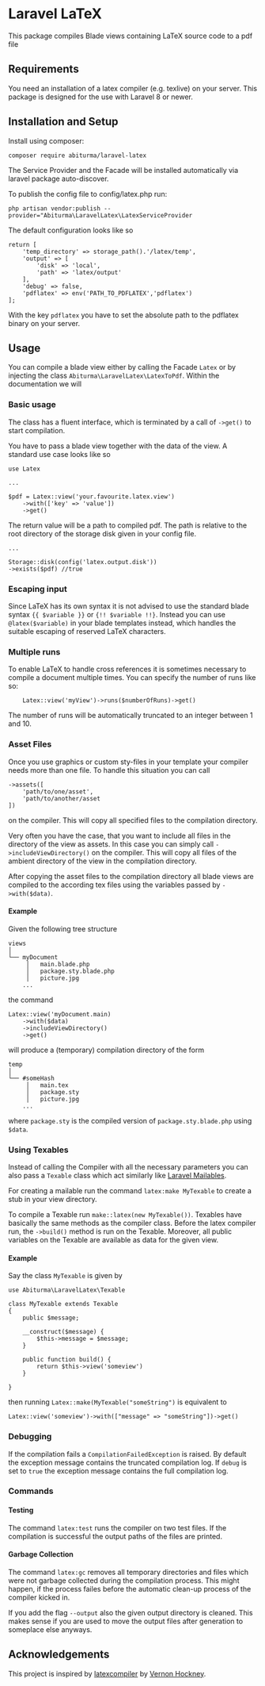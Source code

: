 # Laravel LaTeX

This package compiles Blade views containing LaTeX source code to a pdf file

## Requirements

You need an installation of a latex compiler (e.g. texlive) on your server. This package is designed for the use with Laravel 8 or newer. 


## Installation and Setup

Install using composer:

`composer require abiturma/laravel-latex`

The Service Provider and the Facade will be installed automatically via laravel package auto-discover. 

To publish the config file to config/latex.php run:

`php artisan vendor:publish --provider="Abiturma\LaravelLatex\LatexServiceProvider`

The default configuration looks like so 

```
return [
    'temp_directory' => storage_path().'/latex/temp',
    'output' => [
        'disk' => 'local',
        'path' => 'latex/output' 
    ],
    'debug' => false, 
    'pdflatex' => env('PATH_TO_PDFLATEX','pdflatex')
];
```

With the key `pdflatex` you have to set the absolute path to the pdflatex binary on your server. 


## Usage

You can compile a blade view either by calling the Facade `Latex` or by injecting the class `Abiturma\LaravelLatex\LatexToPdf`. Within the documentation we will 


### Basic usage

The class has a fluent interface, which is terminated by a call of `->get()` to start compilation. 

You have to pass a blade view together with the data of the view. A standard use case looks like so 

```
use Latex

...

$pdf = Latex::view('your.favourite.latex.view')
    ->with(['key' => 'value'])
    ->get()

```
The return value will be a path to compiled pdf. The path is relative to the root directory of the storage disk given in your config file.  

```
...

Storage::disk(config('latex.output.disk'))
->exists($pdf) //true 

```


### Escaping input

Since LaTeX has its own syntax it is not advised to use the standard blade syntax `{{ $variable }}` or `{!! $variable !!}`. Instead you can use `@latex($variable)` in your blade templates instead, which handles the suitable escaping of reserved LaTeX characters. 


### Multiple runs

To enable LaTeX to handle cross references it is sometimes necessary to compile a document multiple times. You can specify the number of runs like so:  
```
    Latex::view('myView')->runs($numberOfRuns)->get()
```
The number of runs will be automatically truncated to an integer between 1 and 10. 

### Asset Files

Once you use graphics or custom sty-files in your template your compiler needs more than one file. To handle this situation you can call 
```
->assets([
    'path/to/one/asset',
    'path/to/another/asset
])
``` 
on the compiler. This will copy all specified files to the compilation directory. 

Very often you have the case, that you want to include all files in the directory of the view as assets. In this case you can simply call `->includeViewDirectory()` on the compiler. This will copy all files of the ambient directory of the view in the compilation directory.

 After copying the asset files to the compilation directory all blade views are compiled to the according tex files using the variables passed by `->with($data)`. 

#### Example 

Given the following tree structure 
```
views
│
└── myDocument
     │   main.blade.php
     │   package.sty.blade.php 
     │   picture.jpg
    ...
```
the command
```
Latex::view('myDocument.main)
    ->with($data)
    ->includeViewDirectory()
    ->get()
```
will produce a (temporary) compilation directory of the form 
```
temp
│
└── #someHash
     │   main.tex
     │   package.sty 
     │   picture.jpg
    ...
```
where `package.sty` is the compiled version of `package.sty.blade.php` using `$data`. 


### Using Texables
Instead of calling the Compiler with all the necessary parameters you can also pass a `Texable` class which act similarly like [Laravel Mailables](https://laravel.com/docs/master/mail#generating-mailables). 

For creating a mailable run the command `latex:make MyTexable` to create a stub in your view directory. 

To compile a Texable run `make::latex(new MyTexable())`. Texables have basically the same methods as the compiler class. Before the latex compiler run, the `->build()` method is run on the Texable. Moreover, all public variables on the Texable are available as data for the given view. 

#### Example 

Say the class `MyTexable` is given by

```
use Abiturma\LaravelLatex\Texable

class MyTexable extends Texable
{
    public $message;     

    __construct($message) {
        $this->message = $message;        
    }

    public function build() {
        return $this->view('someview')
    }
    
}

```
then running `Latex::make(MyTexable("someString")` is equivalent to 
```
Latex::view('someview')->with(["message" => "someString"])->get()
```



### Debugging

If the compilation fails a `CompilationFailedException` is raised. By default the exception message contains the truncated compilation log. If `debug` is set to `true` the exception message contains the full compilation log. 


### Commands 

#### Testing

The command `latex:test` runs the compiler on two test files. If the compilation is successful the output paths of the files are printed. 

#### Garbage Collection 

The command `latex:gc` removes all temporary directories and files which were not garbage collected during the compilation process. This might happen, if the process failes before the automatic clean-up process of the compiler kicked in. 

If you add the flag `--output` also the given output directory is cleaned. This makes sense if you are used to move the output files after generation to someplace else anyways. 


## Acknowledgements

This project is inspired by [latexcompiler](https://github.com/fvhockney/latexcompiler) by [Vernon Hockney](https://github.com/fvhockney).


